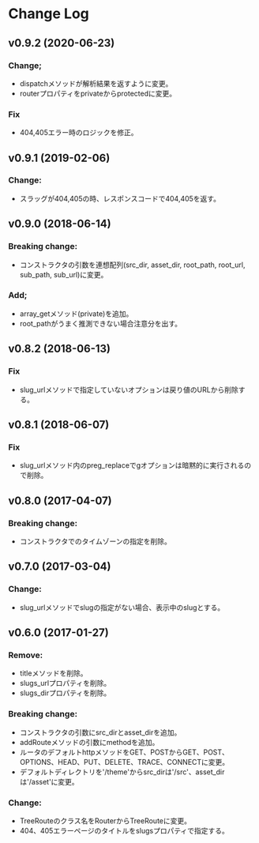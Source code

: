 # Change Log

## v0.9.2 (2020-06-23)

### Change;
- dispatchメソッドが解析結果を返すように変更。
- routerプロパティをprivateからprotectedに変更。

### Fix
- 404,405エラー時のロジックを修正。

## v0.9.1 (2019-02-06)

### Change:
- スラッグが404,405の時、レスポンスコードで404,405を返す。

## v0.9.0 (2018-06-14)

### Breaking change:
- コンストラクタの引数を連想配列(src_dir, asset_dir, root_path, root_url, sub_path, sub_url)に変更。

### Add;
- array_getメソッド(private)を追加。
- root_pathがうまく推測できない場合注意分を出す。

## v0.8.2 (2018-06-13)

### Fix
- slug_urlメソッドで指定していないオプションは戻り値のURLから削除する。

## v0.8.1 (2018-06-07)

### Fix
- slug_urlメソッド内のpreg_replaceでgオプションは暗黙的に実行されるので削除。

## v0.8.0 (2017-04-07)

### Breaking change:
- コンストラクタでのタイムゾーンの指定を削除。

## v0.7.0 (2017-03-04)

### Change:
- slug_urlメソッドでslugの指定がない場合、表示中のslugとする。

## v0.6.0 (2017-01-27)

### Remove:
- titleメソッドを削除。
- slugs_urlプロパティを削除。
- slugs_dirプロパティを削除。

### Breaking change:
- コンストラクタの引数にsrc_dirとasset_dirを追加。
- addRouteメソッドの引数にmethodを追加。
- ルータのデフォルトhttpメソッドをGET、POSTからGET、POST、OPTIONS、HEAD、PUT、DELETE、TRACE、CONNECTに変更。
- デフォルトディレクトリを'/theme'からsrc_dirは'/src'、asset_dirは'/asset'に変更。

### Change:
- TreeRouteのクラス名をRouterからTreeRouteに変更。
- 404、405エラーページのタイトルをslugsプロパティで指定する。